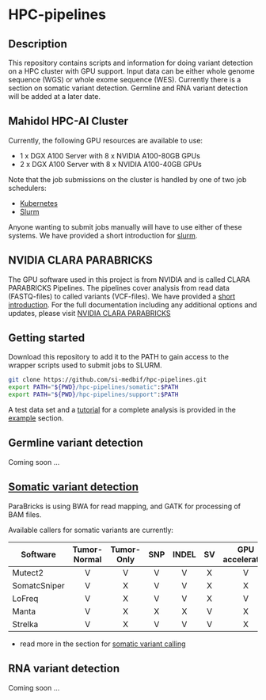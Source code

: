 # HPC-pipelines

## Description

This repository contains scripts and information for doing variant detection on a HPC cluster with GPU support. Input data can be either whole genome sequence (WGS) or whole exome sequence (WES). Currently there is a section on somatic variant detection. Germline and RNA variant detection will be added at a later date.

## Mahidol HPC-AI Cluster

Currently, the following GPU resources are available to use:
* 1 x DGX A100 Server with 8 x NVIDIA A100-80GB GPUs
* 2 x DGX A100 Server with 8 x NVIDIA A100-40GB GPUs

Note that the job submissions on the cluster is handled by one of two job schedulers:
* [Kubernetes](https://kubernetes.io/docs/tutorials/)
* [Slurm](https://slurm.schedmd.com/quickstart.html)

Anyone wanting to submit jobs manually will have to use either of these systems. We have provided a short introduction for [slurm](https://github.com/si-medbif/hpc-pipelines/documents/slurm.md).

## NVIDIA CLARA PARABRICKS

The GPU software used in this project is from NVIDIA and is called CLARA PARABRICKS Pipelines. The pipelines cover analysis from read data (FASTQ-files) to called variants (VCF-files). We have provided a [short introduction](https://github.com/si-medbif/hpc-pipelines/blob/main/documents/parabricks.md#nvidia-clara-parabricks). For the full documentation including any additional options and updates, please visit [NVIDIA CLARA PARABRICKS](https://docs.nvidia.com/clara/parabricks/3.7.0/index.html)

## Getting started

Download this repository to add it to the PATH to gain access to the wrapper scripts used to submit jobs to SLURM.
```bash
git clone https://github.com/si-medbif/hpc-pipelines.git
export PATH="${PWD}/hpc-pipelines/somatic":$PATH
export PATH="${PWD}/hpc-pipelines/support":$PATH
```

A test data set and a [tutorial](https://github.com/si-medbif/hpc-pipelines/example/tutorial.md) for a complete analysis is provided in the [example](https://github.com/si-medbif/hpc-pipelines/example) section.

## Germline variant detection

Coming soon ...

## [Somatic variant detection](https://github.com/si-medbif/hpc-pipelines/tree/main/somatic#somatic-variant-detection)

ParaBricks is using BWA for read mapping, and GATK for processing of BAM files.

Available callers for somatic variants are currently:

| Software     | Tumor-Normal | Tumor-Only | SNP | INDEL |  SV  | GPU accelerated |
| ------------ | :----------: | :--------: | :-: | :---: | :--: | :-------------: |
| Mutect2      | V            | V          | V   | V     | X    | V               |
| SomatcSniper | V            | X          | V   | V     | X    | X               |
| LoFreq       | V            | X          | V   | V     | X    | V               |
| Manta        | V            | X          | X   | X     | V    | X               |
| Strelka      | V            | X          | V   | V     | V    | X               |

- read more in the section for [somatic variant calling](https://github.com/si-medbif/hpc-pipelines/tree/main/somatic#somatic-variant-detection)

## RNA variant detection

Coming soon ...
